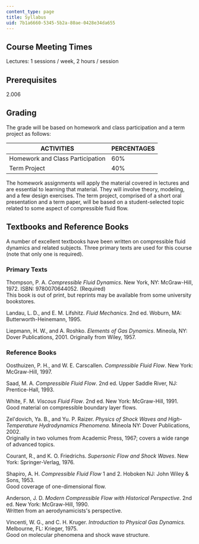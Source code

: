 ```yaml
---
content_type: page
title: Syllabus
uid: 7b1a6660-5345-5b2a-80ae-0428e34da655
---
```


Course Meeting Times
--------------------

Lectures: 1 sessions / week, 2 hours / session

Prerequisites
-------------

2.006

Grading
-------

The grade will be based on homework and class participation and a term project as follows:

| ACTIVITIES | PERCENTAGES |
| --- | --- |
| Homework and Class Participation | 60% |
| Term Project | 40% 

The homework assignments will apply the material covered in lectures and are essential to learning that material. They will involve theory, modeling, and a few design exercises. The term project, comprised of a short oral presentation and a term paper, will be based on a student-selected topic related to some aspect of compressible fluid flow.

Textbooks and Reference Books
-----------------------------

A number of excellent textbooks have been written on compressible fluid dynamics and related subjects. Three primary texts are used for this course (note that only one is required).

### Primary Texts

Thompson, P. A. _Compressible Fluid Dynamics_. New York, NY: McGraw-Hill, 1972. ISBN: 9780070644052. (Required)  
This book is out of print, but reprints may be available from some university bookstores.

Landau, L. D., and E. M. Lifshitz. _Fluid Mechanics_. 2nd ed. Woburn, MA: Butterworth-Heinemann, 1995.

Liepmann, H. W., and A. Roshko. _Elements of Gas Dynamics_. Mineola, NY: Dover Publications, 2001. Originally from Wiley, 1957.

### Reference Books

Oosthuizen, P. H., and W. E. Carscallen. _Compressible Fluid Flow_. New York: McGraw-Hill, 1997.

Saad, M. A. _Compressible Fluid Flow_. 2nd ed. Upper Saddle River, NJ: Prentice-Hall, 1993.

White, F. M. _Viscous Fluid Flow_. 2nd ed. New York: McGraw-Hill, 1991.  
Good material on compressible boundary layer flows.

Zel'dovich, Ya. B., and Yu. P. Raizer. _Physics of Shock Waves and High-Temperature Hydrodynamics Phenomena_. Mineola NY: Dover Publications, 2002.   
Originally in two volumes from Academic Press, 1967; covers a wide range of advanced topics.

Courant, R., and K. O. Friedrichs. _Supersonic Flow and Shock Waves_. New York: Springer-Verlag, 1976.

Shapiro, A. H. _Compressible Fluid Flow_ 1 and 2. Hoboken NJ: John Wiley & Sons, 1953.  
Good coverage of one-dimensional flow.

Anderson, J. D. _Modern Compressible Flow with Historical Perspective_. 2nd ed. New York: McGraw-Hill, 1990.  
Written from an aerodynamicists's perspective.

Vincenti, W. G., and C. H. Kruger. _Introduction to Physical Gas Dynamics._ Melbourne, FL: Krieger, 1975.  
Good on molecular phenomena and shock wave structure.